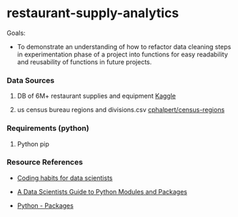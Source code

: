# restaurant-supply-analytics
Goals: 

- To demonstrate an understanding of how to refactor data cleaning steps in experimentation phase of a project into functions for easy readability and reusability of functions in future projects.

### Data Sources
1. DB of 6M+ restaurant supplies and equipment [Kaggle](https://www.kaggle.com/codemysteries/salesdb)

2. us census bureau regions and divisions.csv [cphalpert/census-regions](https://github.com/cphalpert/census-regions/blob/master/us%20census%20bureau%20regions%20and%20divisions.csv)

### Requirements (python)
1. Python pip

### Resource References
* [Coding habits for data scientists](https://www.thoughtworks.com/insights/blog/coding-habits-data-scientists)

* [A Data Scientists Guide to Python Modules and Packages](https://towardsdatascience.com/a-data-scientists-guide-to-python-modules-and-packages-9193a861c26b)

* [Python - Packages](https://www.tutorialsteacher.com/python/python-package)
